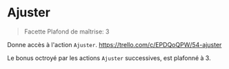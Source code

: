 # Ajuster

> Facette
> Plafond de maîtrise: 3

Donne accès à l'action `Ajuster`. https://trello.com/c/EPDQoQPW/54-ajuster 

Le bonus octroyé par les actions `Ajuster` successives, est plafonné à 3.
